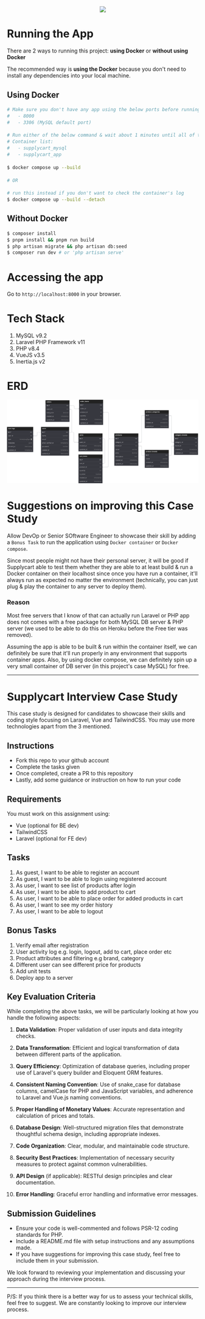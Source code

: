 <p align="center">
    <img align="center" src="https://supplycart.my/wp-content/uploads/2019/09/sc_logo_tm.png">
</p>

# Running the App

There are 2 ways to running this project: **using Docker** or **without using Docker**

The recommended way is **using the Docker** because you don't need to install any dependencies into your local machine.

## Using Docker

```bash
# Make sure you don't have any app using the below ports before running the command:
#   - 8000
#   - 3306 (MySQL default port)

# Run either of the below command & wait about 1 minutes until all of the containers have started.
# Container list:
#   - supplycart_mysql
#   - supplycart_app

$ docker compose up --build

# OR

# run this instead if you don't want to check the container's log
$ docker compose up --build --detach
```

## Without Docker

```bash
$ composer install
$ pnpm install && pnpm run build
$ php artisan migrate && php artisan db:seed
$ composer run dev # or 'php artisan serve'
```

# Accessing the app

Go to `http://localhost:8000` in your browser.

# Tech Stack

1. MySQL v9.2
2. Laravel PHP Framework v11
3. PHP v8.4
4. VueJS v3.5
5. Inertia.js v2

# ERD

![erd.svg](erd.svg 'erd.svg by dbdiagram.io')

# Suggestions on improving this Case Study

Allow DevOp or Senior SOftware Engineer to showcase their skill by adding a `Bonus Task` to run the application using `Docker container` or `Docker compose`.

Since most people might not have their personal server, it will be good if Supplycart able to test them whether they are able to at least build & run a Docker container on their localhost since once you have run a container, it'll always run as expected no matter the environment (technically, you can just plug & play the container to any server to deploy them).

### Reason

Most free servers that I know of that can actually run Laravel or PHP app does not comes with a free package for both MySQL DB server & PHP server (we used to be able to do this on Heroku before the Free tier was removed).

Assuming the app is able to be built & run within the container itself, we can definitely be sure that it'll run properly in any environment that supports container apps. Also, by using docker compose, we can definitely spin up a very small container of DB server (in this project's case MySQL) for free.

---

# Supplycart Interview Case Study

This case study is designed for candidates to showcase their skills and coding style focusing on Laravel, Vue and TailwindCSS. You may use more technologies apart from the 3 mentioned.

## Instructions

- Fork this repo to your github account
- Complete the tasks given
- Once completed, create a PR to this repository
- Lastly, add some guidance or instruction on how to run your code

## Requirements

You must work on this assignment using:

- Vue (optional for BE dev)
- TailwindCSS
- Laravel (optional for FE dev)

## Tasks

1. As guest, I want to be able to register an account
2. As guest, I want to be able to login using registered account
3. As user, I want to see list of products after login
4. As user, I want to be able to add product to cart
5. As user, I want to be able to place order for added products in cart
6. As user, I want to see my order history
7. As user, I want to be able to logout

## Bonus Tasks

1. Verify email after registration
2. User activity log e.g. login, logout, add to cart, place order etc
3. Product attributes and filtering e.g brand, category
4. Different user can see different price for products
5. Add unit tests
6. Deploy app to a server

## Key Evaluation Criteria

While completing the above tasks, we will be particularly looking at how you handle the following aspects:

1. **Data Validation**: Proper validation of user inputs and data integrity checks.

2. **Data Transformation**: Efficient and logical transformation of data between different parts of the application.

3. **Query Efficiency**: Optimization of database queries, including proper use of Laravel's query builder and Eloquent ORM features.

4. **Consistent Naming Convention**: Use of snake_case for database columns, camelCase for PHP and JavaScript variables, and adherence to Laravel and Vue.js naming conventions.

5. **Proper Handling of Monetary Values**: Accurate representation and calculation of prices and totals.

6. **Database Design**: Well-structured migration files that demonstrate thoughtful schema design, including appropriate indexes.

7. **Code Organization**: Clear, modular, and maintainable code structure.

8. **Security Best Practices**: Implementation of necessary security measures to protect against common vulnerabilities.

9. **API Design** (if applicable): RESTful design principles and clear documentation.

10. **Error Handling**: Graceful error handling and informative error messages.

## Submission Guidelines

- Ensure your code is well-commented and follows PSR-12 coding standards for PHP.
- Include a README.md file with setup instructions and any assumptions made.
- If you have suggestions for improving this case study, feel free to include them in your submission.

We look forward to reviewing your implementation and discussing your approach during the interview process.

---

P/S: If you think there is a better way for us to assess your technical skills, feel free to suggest. We are constantly looking to improve our interview process.
